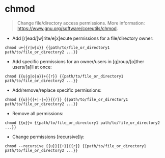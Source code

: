# chmod

> Change file/directory access permissions.
> More information: <https://www.gnu.org/software/coreutils/chmod>.

- Add [r]ead/[w]rite/e[x]ecute permissions for a file/directory owner:

`chmod u+{{r|w|x}} {{path/to/file_or_directory1 path/to/file_or_directory2 ...}}`

- Add specific permissions for an owner/users in [g]roup/[o]ther users/[a]ll at once:

`chmod {{u|g|o|a}}+{{r}} {{path/to/file_or_directory1 path/to/file_or_directory2 ...}}`

- Add/remove/replace specific permissions:

`chmod {{u}}{{+|-|=}}{{r}} {{path/to/file_or_directory1 path/to/file_or_directory2 ...}}`

- Remove all permissions:

`chmod {{o}}= {{path/to/file_or_directory1 path/to/file_or_directory2 ...}}`

- Change permissions [recursive]ly:

`chmod --recursive {{u}}{{+}}{{r}} {{path/to/file_or_directory1 path/to/file_or_directory2 ...}}`
